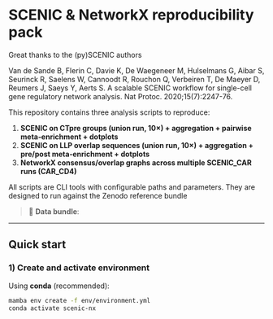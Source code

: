 # SCENIC & NetworkX reproducibility pack

Great thanks to the (py)SCENIC authors

Van de Sande B, Flerin C, Davie K, De Waegeneer M, Hulselmans G, Aibar S, Seurinck R, Saelens W, Cannoodt R, Rouchon Q, Verbeiren T, De Maeyer D, Reumers J, Saeys Y, Aerts S. A scalable SCENIC workflow for single-cell gene regulatory network analysis. Nat Protoc. 2020;15(7):2247-76.

This repository contains three analysis scripts to reproduce:
1) **SCENIC on CTpre groups (union run, 10×) + aggregation + pairwise meta‑enrichment + dotplots**  
2) **SCENIC on LLP overlap sequences (union run, 10×) + aggregation + pre/post meta‑enrichment + dotplots**  
3) **NetworkX consensus/overlap graphs across multiple SCENIC_CAR runs (CAR_CD4)**

All scripts are CLI tools with configurable paths and parameters. They are designed to run against the Zenodo reference bundle

> 🔗 **Data bundle**: 

---

## Quick start

### 1) Create and activate environment

Using **conda** (recommended):

```bash
mamba env create -f env/environment.yml
conda activate scenic-nx

